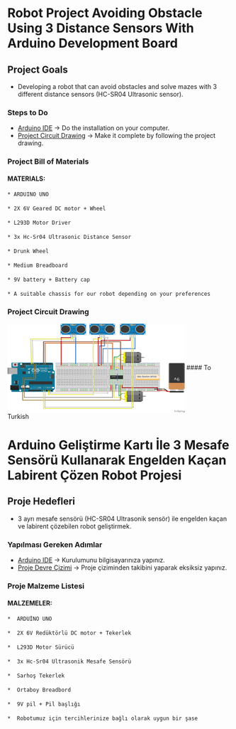 # Robot Project Avoiding Obstacle Using 3 Distance Sensors With Arduino Development Board

## Project Goals

  * Developing a robot that can avoid obstacles and solve mazes with 3 different distance sensors (HC-SR04 Ultrasonic sensor).
  
### Steps to Do

  * [Arduino IDE](https://www.arduino.cc/) &#8594; Do the installation on your computer. <br>
  * [Project Circuit Drawing](https://github.com/idrisibrahimerten/Arduino_Projects/tree/main/1%20-%203_sens%C3%B6rl%C3%BC_engelden_kacan_robot_projesi/circuit_drawing) &#8594; Make it complete by following the project drawing.

### Project Bill of Materials
  #### MATERIALS:

    * ARDUINO UNO

    * 2X 6V Geared DC motor + Wheel

    * L293D Motor Driver

    * 3x Hc-Sr04 Ultrasonic Distance Sensor

    * Drunk Wheel

    * Medium Breadboard

    * 9V battery + Battery cap

    * A suitable chassis for our robot depending on your preferences
    
 ### Project Circuit Drawing
 <img align="center" width="400" height="200" src="circuit_drawing/robot_project_circuit_drawing.jpg">
#### To Turkish

# Arduino Geliştirme Kartı İle 3 Mesafe Sensörü Kullanarak Engelden Kaçan Labirent Çözen Robot Projesi

## Proje Hedefleri

  * 3 ayrı mesafe sensörü (HC-SR04 Ultrasonik sensör) ile engelden kaçan ve labirent çözebilen robot geliştirmek.
  
### Yapılması Gereken Adımlar

  * [Arduino IDE](https://www.arduino.cc/) &#8594; Kurulumunu bilgisayarınıza yapınız. <br>
  * [Proje Devre Çizimi](https://github.com/idrisibrahimerten/Arduino_Projects/tree/main/1%20-%203_sens%C3%B6rl%C3%BC_engelden_kacan_robot_projesi/devre_cizimi) &#8594; Proje çiziminden takibini yaparak eksiksiz yapınız.

### Proje Malzeme Listesi
  #### MALZEMELER:

    *  ARDUİNO UNO

    *  2X 6V Redüktörlü DC motor + Tekerlek

    *  L293D Motor Sürücü

    *  3x Hc-Sr04 Ultrasonik Mesafe Sensörü

    *  Sarhoş Tekerlek

    *  Ortaboy Breadbord

    *  9V pil + Pil başlığı

    *  Robotumuz için tercihlerinize bağlı olarak uygun bir şase
